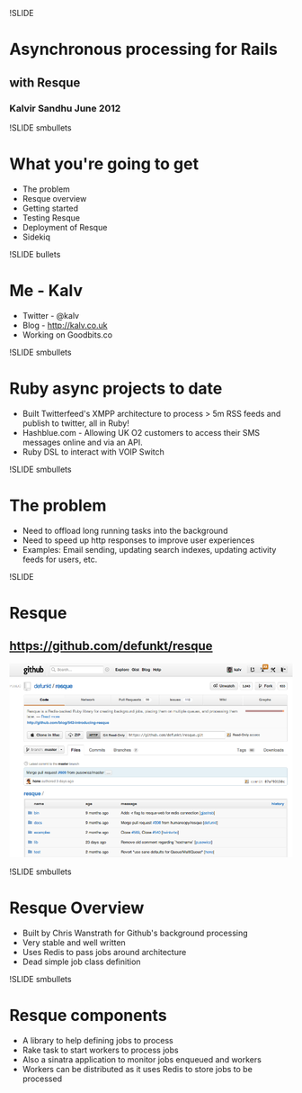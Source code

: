!SLIDE 
# Asynchronous processing for Rails #

## with Resque ##

### Kalvir Sandhu June 2012 ###

!SLIDE smbullets
# What you're going to get #

* The problem
* Resque overview
* Getting started
* Testing Resque
* Deployment of Resque
* Sidekiq

!SLIDE bullets

# Me - Kalv
* Twitter - @kalv
* Blog - http://kalv.co.uk
* Working on Goodbits.co

!SLIDE smbullets
# Ruby async projects to date

* Built Twitterfeed's XMPP architecture to process > 5m RSS feeds and
  publish to twitter, all in Ruby!
* Hashblue.com - Allowing UK O2 customers to access their SMS messages
  online and via an API.
* Ruby DSL to interact with VOIP Switch

!SLIDE smbullets
# The problem
- Need to offload long running tasks into the background
- Need to speed up http responses to improve user experiences
- Examples: Email sending, updating search indexes, updating activity feeds for users, etc.

!SLIDE
# Resque
## https://github.com/defunkt/resque
![resque-github](resque-github.png)

!SLIDE smbullets
# Resque Overview

* Built by Chris Wanstrath for Github's background processing
* Very stable and well written
* Uses Redis to pass jobs around architecture
* Dead simple job class definition

!SLIDE smbullets
# Resque components

- A library to help defining jobs to process
- Rake task to start workers to process jobs
- Also a sinatra application to monitor jobs enqueued and workers
- Workers can be distributed as it uses Redis to store jobs to be processed

